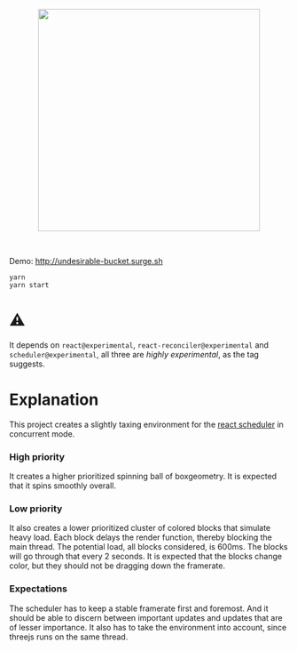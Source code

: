 <p align="center">
  <img width="400" src="https://i.imgur.com/FwFaeRp.png" />
</p>
<br />

Demo: http://undesirable-bucket.surge.sh

    yarn
    yarn start

# ⚠️

It depends on `react@experimental`, `react-reconciler@experimental` and `scheduler@experimental`, all three are *highly experimental*, as the tag suggests.

# Explanation

This project creates a slightly taxing environment for the [react scheduler](https://www.youtube.com/watch?v=nLF0n9SACd4) in concurrent mode.

### High priority

It creates a higher prioritized spinning ball of boxgeometry. It is expected that it spins smoothly overall.

### Low priority

It also creates a lower prioritized cluster of colored blocks that simulate heavy load. Each block delays the render function, thereby blocking the main thread. The potential load, all blocks considered, is 600ms. The blocks will go through that every 2 seconds.
It is expected that the blocks change color, but they should not be dragging down the framerate.

### Expectations

The scheduler has to keep a stable framerate first and foremost. And it should be able to discern between important updates and updates that are of lesser importance. It also has to take the environment into account, since threejs runs on the same thread.
